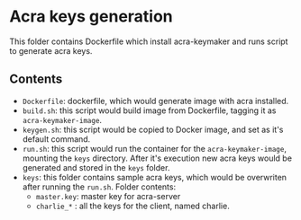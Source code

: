 # Acra keys generation

This folder contains Dockerfile which install acra-keymaker and runs script to generate acra keys.

## Contents

- `Dockerfile`: dockerfile, which would generate image with acra installed.
- `build.sh`: this script would build image from Dockerfile, tagging it as `acra-keymaker-image`.
- `keygen.sh`: this script would be copied to Docker image, and set as it's default command.
- `run.sh`: this script would run the container for the `acra-keymaker-image`, mounting the `keys` directory. After it's execution new acra keys would be generated and stored in the `keys` folder.
- `keys`: this folder contains sample acra keys, which would be overwriten after running the `run.sh`. Folder contents:
  - `master.key`: master key for acra-server
  - `charlie_*` : all the keys for the client, named charlie.
  